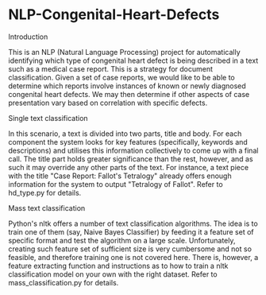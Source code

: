 # NLP-Congenital-Heart-Defects

Introduction

This is an NLP (Natural Language Processing) project for automatically identifying which type of congenital heart defect is being described in a text such as a medical case report. This is a strategy for document classification. Given a set of case reports, we would like to be able to determine which reports involve instances of known or newly diagnosed congenital heart defects. We may then determine if other aspects of case presentation vary based on correlation with specific defects.

Single text classification

In this scenario, a text is divided into two parts, title and body. For each component the system looks for key features (specifically, keywords and descriptions) and utilises this information collectively to come up with a final call. The title part holds greater significance than the rest, however, and as such it may override any other parts of the text. For instance, a text piece with the title "Case Report: Fallot's Tetralogy" already offers enough information for the system to output "Tetralogy of Fallot". Refer to hd_type.py for details.

Mass text classification

Python's nltk offers a number of text classification algorithms. The idea is to train one of them (say, Naive Bayes Classifier) by feeding it a feature set of specific format and test the algorithm on a large scale. Unfortunately, creating such feature set of sufficient size is very cumbersome and not so feasible, and therefore training one is not covered here. There is, however, a feature extracting function and instructions as to how to train a nltk classification model on your own with the right dataset. Refer to mass_classification.py for details.




